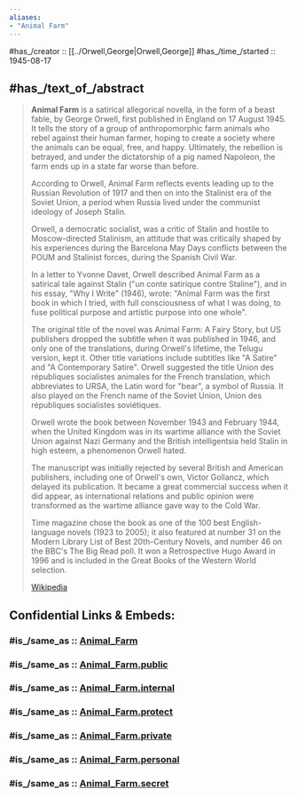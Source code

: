 ```yaml
---
aliases:
- "Animal Farm"
---
```


#has_/creator :: [[../Orwell,George|Orwell,George]] 
#has_/time_/started :: 1945-08-17 

## #has_/text_of_/abstract 


> **Animal Farm** is a satirical allegorical novella, in the form of a beast fable, by George Orwell, 
> first published in England on 17 August 1945. 
> It tells the story of a group of anthropomorphic farm animals 
> who rebel against their human farmer, 
> hoping to create a society where the animals can be equal, free, and happy. 
> Ultimately, the rebellion is betrayed, and under the dictatorship of a pig named Napoleon, 
> the farm ends up in a state far worse than before.
>
> According to Orwell, Animal Farm reflects events leading up to the Russian Revolution of 1917 
> and then on into the Stalinist era of the Soviet Union, 
> a period when Russia lived under the communist ideology of Joseph Stalin. 
> 
> Orwell, a democratic socialist, was a critic of Stalin and hostile to Moscow-directed Stalinism, 
> an attitude that was critically shaped by his experiences 
> during the Barcelona May Days conflicts between the POUM and Stalinist forces, 
> during the Spanish Civil War. 
> 
> In a letter to Yvonne Davet, Orwell described Animal Farm as a satirical tale against Stalin 
> ("un conte satirique contre Staline"), and in his essay, "Why I Write" (1946), wrote: 
> "Animal Farm was the first book in which I tried, with full consciousness of what I was doing, 
> to fuse political purpose and artistic purpose into one whole".
>
> The original title of the novel was Animal Farm: A Fairy Story, 
> but US publishers dropped the subtitle when it was published in 1946, 
> and only one of the translations, during Orwell's lifetime, the Telugu version, kept it. 
> Other title variations include subtitles like "A Satire" and "A Contemporary Satire". 
> Orwell suggested the title Union des républiques socialistes animales for the French translation, 
> which abbreviates to URSA, the Latin word for "bear", a symbol of Russia. 
> It also played on the French name of the Soviet Union, Union des républiques socialistes soviétiques.
>
> Orwell wrote the book between November 1943 and February 1944, 
> when the United Kingdom was in its wartime alliance with the Soviet Union against Nazi Germany 
> and the British intelligentsia held Stalin in high esteem, a phenomenon Orwell hated. 
> 
> The manuscript was initially rejected by several British and American publishers, 
> including one of Orwell's own, Victor Gollancz, which delayed its publication. 
> It became a great commercial success when it did appear,
>  as international relations and public opinion were transformed 
>  as the wartime alliance gave way to the Cold War.
>
> Time magazine chose the book as one of the 100 best English-language novels (1923 to 2005); 
> it also featured at number 31 on the Modern Library List of Best 20th-Century Novels, 
> and number 46 on the BBC's The Big Read poll. 
> It won a Retrospective Hugo Award in 1996 
> and is included in the Great Books of the Western World selection.
>
> [Wikipedia](https://en.wikipedia.org/wiki/Animal%20Farm)


## Confidential Links & Embeds: 

### #is_/same_as :: [Animal_Farm](Animal_Farm.md) 

### #is_/same_as :: [Animal_Farm.public](/_public/Society/Communication/Media/Book/Author/Orwell,George/Animal_Farm.public.md) 

### #is_/same_as :: [Animal_Farm.internal](/_internal/Society/Communication/Media/Book/Author/Orwell,George/Animal_Farm.internal.md) 

### #is_/same_as :: [Animal_Farm.protect](/_protect/Society/Communication/Media/Book/Author/Orwell,George/Animal_Farm.protect.md) 

### #is_/same_as :: [Animal_Farm.private](/_private/Society/Communication/Media/Book/Author/Orwell,George/Animal_Farm.private.md) 

### #is_/same_as :: [Animal_Farm.personal](/_personal/Society/Communication/Media/Book/Author/Orwell,George/Animal_Farm.personal.md) 

### #is_/same_as :: [Animal_Farm.secret](/_secret/Society/Communication/Media/Book/Author/Orwell,George/Animal_Farm.secret.md)

